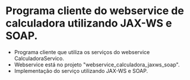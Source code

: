 # Programa cliente do webservice de calculadora utilizando JAX-WS e SOAP.

- Programa cliente que utiliza os serviços do webservice CalculadoraServico.
- Webservice está no projeto "webservice_calculadora_jaxws_soap".
- Implementação do serviço utilizando JAX-WS e SOAP.